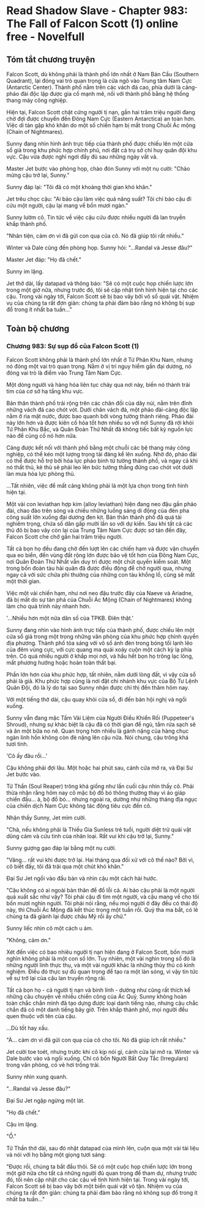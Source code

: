 # Read Shadow Slave - Chapter 983: The Fall of Falcon Scott (1) online free - Novelfull

## Tóm tắt chương truyện

Falcon Scott, dù không phải là thành phố lớn nhất ở Nam Bán Cầu (Southern Quadrant), lại đóng vai trò quan trọng là cửa ngõ vào Trung tâm Nam Cực (Antarctic Center). Thành phố nằm trên các vách đá cao, phía dưới là cảng-pháo đài độc lập được gia cố mạnh mẽ, nối với thành phố bằng hệ thống thang máy công nghiệp.

Hiện tại, Falcon Scott chật cứng người tị nạn, gần hai trăm triệu người đang chờ đợi được chuyển đến Đông Nam Cực (Eastern Antarctica) an toàn hơn. Việc di tản gặp khó khăn do một số chiến hạm bị mất trong Chuỗi Ác mộng (Chain of Nightmares).

Sunny đang nhìn hình ảnh trực tiếp của thành phố được chiếu lên một cửa sổ giả trong khu phức hợp chính phủ, nơi đặt cả trụ sở chỉ huy quân đội khu vực. Cậu vừa được nghỉ ngơi đầy đủ sau những ngày vất vả.

Master Jet bước vào phòng họp, chào đón Sunny với một nụ cười: "Chào mừng cậu trở lại, Sunny."

Sunny đáp lại: "Tôi đã có một khoảng thời gian khó khăn."

Jet trêu chọc cậu: "Ai bảo cậu làm việc quá năng suất? Tôi chỉ bảo cậu đi cứu một người, cậu lại mang về bốn mươi ngàn."

Sunny lườm cô. Tin tức về việc cậu cứu được nhiều người đã lan truyền khắp thành phố.

"Nhân tiện, cảm ơn vì đã gửi con quạ của cô. Nó đã giúp tôi rất nhiều."

Winter và Dale cũng đến phòng họp. Sunny hỏi: "...Randal và Jesse đâu?"

Master Jet đáp: "Họ đã chết."

Sunny im lặng.

Jet thở dài, lấy datapad và thông báo: "Sẽ có một cuộc họp chiến lược lớn trong một giờ nữa, nhưng trước đó, tôi sẽ cập nhật tình hình hiện tại cho các cậu. Trong vài ngày tới, Falcon Scott sẽ bị bao vây bởi vô số quái vật. Nhiệm vụ của chúng ta rất đơn giản: chúng ta phải đảm bảo rằng nó không bị sụp đổ trong ít nhất ba tuần..."

## Toàn bộ chương

### Chương 983: Sự sụp đổ của Falcon Scott (1)

Falcon Scott không phải là thành phố lớn nhất ở Tứ Phân Khu Nam, nhưng nó đóng một vai trò quan trọng. Nằm ở vị trí nguy hiểm gần đại dương, nó đóng vai trò là điểm vào Trung Tâm Nam Cực.

Một dòng người và hàng hóa liên tục chảy qua nơi này, biến nó thành trái tim của cơ sở hạ tầng khu vực.

Bản thân thành phố trải rộng trên các chân đồi của dãy núi, nằm trên đỉnh những vách đá cao chót vót. Dưới chân vách đá, một pháo đài-cảng độc lập nằm ở rìa mặt nước, được bao quanh bởi vòng tường thành riêng. Pháo đài này lớn hơn và được kiên cố hóa tốt hơn nhiều so với nơi Sunny đã rời khỏi Tứ Phân Khu Bắc, và Quân Đoàn Thứ Nhất đã không tiếc bất kỳ nguồn lực nào để củng cố nó hơn nữa.

Cảng được kết nối với thành phố bằng một chuỗi các bệ thang máy công nghiệp, có thể kéo một lượng trọng tải đáng kể lên xuống. Nhờ đó, pháo đài có thể được hỗ trợ bởi hỏa lực pháo binh từ tường thành phố, và ngay cả khi nó thất thủ, kẻ thù sẽ phải leo lên bức tường thẳng đứng cao chót vót dưới làn mưa hỏa lực phòng thủ.

...Tất nhiên, việc để mất cảng không phải là một lựa chọn trong tình hình hiện tại.

Một vài con leviathan hợp kim (alloy leviathan) hiện đang neo đậu gần pháo đài, chao đảo trên sóng và chiếu những luồng sáng di động của đèn pha công suất lớn xuống đại dương đen kịt. Bản thân thành phố đã quá tải nghiêm trọng, chứa số dân gấp mười lần so với dự kiến. Sau khi tất cả các thủ đô bị bao vây còn lại của Trung Tâm Nam Cực được sơ tán đến đây, Falcon Scott che chở gần hai trăm triệu người.

Tất cả bọn họ đều đang chờ đến lượt lên các chiến hạm và được vận chuyển qua eo biển, đến vùng đất rộng lớn được bảo vệ tốt hơn của Đông Nam Cực, nơi Quân Đoàn Thứ Nhất vẫn duy trì được một chút quyền kiểm soát. Một trong bốn đoàn tàu hải quân đã được điều động để chở người qua, nhưng ngay cả với sức chứa phi thường của những con tàu khổng lồ, cũng sẽ mất một thời gian.

Việc một vài chiến hạm, như nơi neo đậu trước đây của Naeve và Ariadne, đã bị mất do sự tàn phá của Chuỗi Ác Mộng (Chain of Nightmares) không làm cho quá trình này nhanh hơn.

'...Nhiều hơn một nửa dân số của TPKB. Điên thật.'

Sunny đang nhìn vào hình ảnh trực tiếp của thành phố, được chiếu lên một cửa sổ giả trong một trong những văn phòng của khu phức hợp chính quyền địa phương. Thành phố tỏa sáng với vô số ánh đèn trong bóng tối lạnh lẽo của đêm vùng cực, với cực quang ma quái xoáy cuộn một cách kỳ lạ phía trên. Có quá nhiều người ở khắp mọi nơi, và hầu hết bọn họ trông lạc lõng, mất phương hướng hoặc hoàn toàn thất bại.

Phần lớn hơn của khu phức hợp, tất nhiên, nằm dưới lòng đất, vì vậy cửa sổ phải là giả. Khu phức hợp cũng là nơi đặt chi nhánh khu vực của Bộ Tư Lệnh Quân Đội, đó là lý do tại sao Sunny nhận được chỉ thị đến thăm hôm nay.

Với một tiếng thở dài, cậu quay khỏi cửa sổ, đi đến bàn hội nghị và ngồi xuống.

Sunny vẫn đang mặc Tấm Vải Liệm của Người Điều Khiển Rối (Puppeteer's Shroud), nhưng sự khác biệt là cậu đã có thời gian để ngủ, tắm rửa sạch sẽ và ăn một bữa no nê. Quan trọng hơn nhiều là gánh nặng của hàng chục ngàn linh hồn không còn đè nặng lên cậu nữa. Nói chung, cậu trông khá tươi tỉnh.

'Cô ấy đâu rồi...'

Cậu không phải đợi lâu. Một hoặc hai phút sau, cánh cửa mở ra, và Đại Sư Jet bước vào.

Tử Thần (Soul Reaper) trông khá giống như lần cuối cậu nhìn thấy cô. Phải thừa nhận rằng hôm nay cô mặc bộ đồ bó thông thường thay vì áo giáp chiến đấu... à, bộ đồ bó... nhưng ngoài ra, dường như những tháng địa ngục của chiến dịch Nam Cực không tác động tiêu cực đến cô.

Nhận thấy Sunny, Jet mỉm cười.

"Chà, nếu không phải là Thiếu Gia Sunless trẻ tuổi, người diệt trừ quái vật dũng cảm và cứu tinh của nhân loại. Rất vui khi cậu trở lại, Sunny."

Sunny gượng gạo đáp lại bằng một nụ cười.

"Vâng... rất vui khi được trở lại. Hai tháng qua đối xử với cô thế nào? Bởi vì, cô biết đấy, tôi đã trải qua một chút khó khăn."

Đại Sư Jet ngồi vào đầu bàn và nhìn cậu một cách hài hước.

"Cậu không có ai ngoài bản thân để đổ lỗi cả. Ai bảo cậu phải là một người quá xuất sắc như vậy? Tôi phái cậu đi tìm một người, và cậu mang về cho tôi bốn mươi nghìn người. Tôi phải nói rằng, nếu mọi người ở đây đều có thái độ này, thì Chuỗi Ác Mộng đã kết thúc trong một tuần rồi. Quỷ tha ma bắt, có lẽ chúng ta đã giành lại được châu Mỹ rồi ấy chứ."

Sunny liếc nhìn cô một cách u ám.

"Không, cảm ơn."

Xét đến việc có bao nhiêu người tị nạn hiện đang ở Falcon Scott, bốn mươi nghìn không phải là một con số lớn. Tuy nhiên, một vài nghìn trong số đó là những người lính thực thụ, và một vài người khác là những thủy thủ có kinh nghiệm. Điều đó thực sự đủ quan trọng để tạo ra một làn sóng, vì vậy tin tức về sự trở lại của cậu lan truyền rộng rãi.

Tất cả bọn họ - cả người tị nạn và binh lính - dường như cũng rất thích kể những câu chuyện về nhiều chiến công của Ác Quỷ. Sunny không hoàn toàn chắc chắn mình đã tạo dựng được loại danh tiếng nào, nhưng cậu chắc chắn đã có một danh tiếng bây giờ. Trên khắp thành phố, mọi người đều quen thuộc với tên của cậu.

...Dù tốt hay xấu.

"À... cảm ơn vì đã gửi con quạ của cô cho tôi. Nó đã giúp ích rất nhiều."

Jet cười toe toét, nhưng trước khi cô kịp nói gì, cánh cửa lại mở ra. Winter và Dale bước vào và ngồi xuống. Chỉ có bốn Người Bất Quy Tắc (Irregulars) trong văn phòng, có vẻ hơi trống trải.

Sunny nhìn xung quanh.

"...Randal và Jesse đâu?"

Đại Sư Jet ngập ngừng một lát.

"Họ đã chết."

Cậu im lặng.

"Ồ."

Tử Thần thở dài, sau đó nhặt datapad của mình lên, cuộn qua một vài tài liệu và nói với họ bằng một giọng tươi sáng:

"Được rồi, chúng ta bắt đầu thôi. Sẽ có một cuộc họp chiến lược lớn trong một giờ nữa cho tất cả những người đủ quan trọng để tham dự, nhưng trước đó, tôi nên cập nhật cho các cậu về tình hình hiện tại. Trong vài ngày tới, Falcon Scott sẽ bị bao vây bởi một biển quái vật vô tận. Nhiệm vụ của chúng ta rất đơn giản: chúng ta phải đảm bảo rằng nó không sụp đổ trong ít nhất ba tuần..."